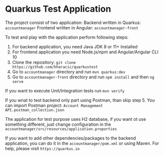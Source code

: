 # Quarkus Test Application #

The project consist of two application:
Backend written in Quarkus: `accountmanager`
Frontend written in Angular: `accountmanager-front`

To test and play with the application perform following steps:
1. For backend application, you need Java JDK 8 or 11+ Installed
2. For frontend application you need Node.js/npm and Angular/Angular CLI 10
3. Clone the repository: `git clone https://github.com/hharacic/quarkustest`
4. Go to `accountmanager` directory and run `mvn quarkus:dev`
5. Go to `accountmanager-front` directory and run `npm install` and then `ng serve`

If you want to execute Unit/Integration tests run `mvn verify`

If you wnat to test backend only part using Postman, than skip step 5. You can import Postman project: `Account Management API.postman_collection.json`

The application for test purpose uses H2 database, if you want ot use something different, just change configuration in the `accountmanager/src/resources/application.proporties`

If you want to add other dependencies/packages to the backend application, you can do it in the `accountmanager/pom.xml` or using Maven. For help, please visit `https://quarkus.io` 
